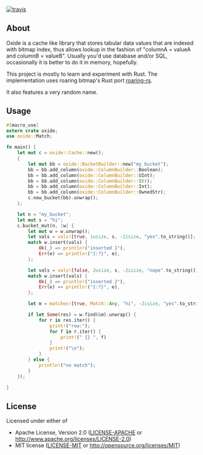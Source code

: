 [![travis]][travis-ci]

## About
Oxide is a cache like library that stores tabular data values that are indexed with bitmap index, thus allows lookup in the fashion of "columnA = valueA and columnB = valueB". Usually you'd use database and/or SQL, occasionally it is better to do it in memory, hopefully.

This project is mostly to learn and experiment with Rust. The implementation uses roaring bitmap's Rust port [roaring-rs].

It also features a very random name.

## Usage

```rust
#[macro_use]
extern crate oxide;
use oxide::Match;

fn main() {
    let mut c = oxide::Cache::new();
    {
        let mut bb = oxide::BucketBuilder::new("my_bucket");
        bb = bb.add_column(oxide::ColumnBuilder::Boolean);
        bb = bb.add_column(oxide::ColumnBuilder::UInt);
        bb = bb.add_column(oxide::ColumnBuilder::Str);
        bb = bb.add_column(oxide::ColumnBuilder::Int);
        bb = bb.add_column(oxide::ColumnBuilder::OwnedStr);
        c.new_bucket(bb).unwrap();
    };

    let n = "my_bucket";
    let mut s = "hi";
    c.bucket_mut(n, |w| {
        let mut w = w.unwrap();
        let vals = vals![true, 1usize, s, -2isize, "yes".to_string()];
        match w.insert(vals) {
            Ok(_) => println!("inserted 1"),
            Err(e) => println!("{:?}", e),
        };

        let vals = vals![false, 2usize, s, -2isize, "nope".to_string()];
        match w.insert(vals) {
            Ok(_) => println!("inserted 2"),
            Err(e) => println!("{:?}", e),
        };

        let m = matches![true, Match::Any, "hi", -2isize, "yes".to_string()];

        if let Some(res) = w.find(&m).unwrap() {
            for r in res.iter() {
                print!("row:");
                for f in r.iter() {
                    print!(" {} ", f)
                }
                print!("\n");
            }
        } else {
            println!("no match");
        }
    });

}
```

## License

Licensed under either of

 * Apache License, Version 2.0 ([LICENSE-APACHE](LICENSE-APACHE) or http://www.apache.org/licenses/LICENSE-2.0)
 * MIT license ([LICENSE-MIT](LICENSE-MIT) or http://opensource.org/licenses/MIT)




[roaring-rs]: https://github.com/Nemo157/roaring-rs
[travis]: https://travis-ci.org/jiangyang/oxide.svg?branch=master
[travis-ci]: https://travis-ci.org/jiangyang/oxide